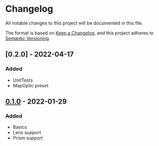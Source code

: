 # Changelog
All notable changes to this project will be documented in this file.

The format is based on [Keep a Changelog](https://keepachangelog.com/en/1.0.0/),
and this project adheres to [Semantic Versioning](https://semver.org/spec/v2.0.0.html).

## [0.2.0] - 2022-04-17

### Added
- UnitTests
- MapOptic preset

## [0.1.0] - 2022-01-29
### Added
- Basics
- Lens support
- Prism support

[Unreleased]: https://github.com/NicoVIII/SimpleOptics/compare/v0.1.0...HEAD
[0.1.0]: https://github.com/NicoVIII/SimpleOptics/releases/v0.1.0
